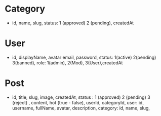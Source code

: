 # Category
- id, name, slug, status: 1 (approved) 2 (pending), createdAt

# User
- id, displayName, avatar email, password, status: 1(active) 2(pending) 3(banned), role: 1(admin), 2(Mod), 3(User),createdAt

# Post
- id, title, slug, image, createdAt, status : 1 (approved) 2 (pending) 3 (reject) , content, hot (true - false), userId,
categoryId, user: id, username, fullName, avatar, description,  category: id, name, slug, 


